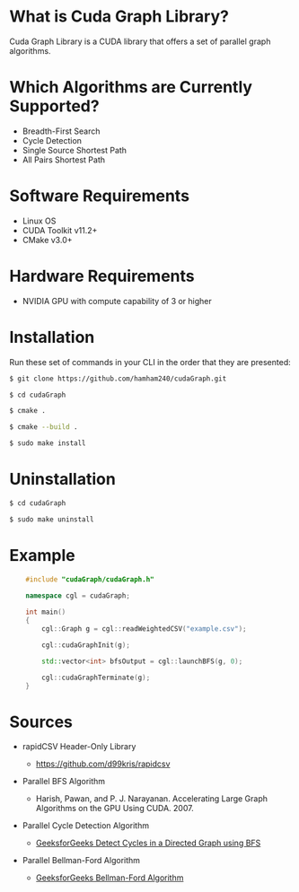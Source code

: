 What is Cuda Graph Library?
===========================
Cuda Graph Library is a CUDA library that offers a set of parallel graph algorithms.

Which Algorithms are Currently Supported?
=========================================
* Breadth-First Search
* Cycle Detection
* Single Source Shortest Path
* All Pairs Shortest Path

Software Requirements
=====================
* Linux OS
* CUDA Toolkit v11.2+
* CMake v3.0+

Hardware Requirements
=====================
* NVIDIA GPU with compute capability of 3 or higher

Installation
============
Run these set of commands in your CLI in the order that they are presented:

```bash
$ git clone https://github.com/hamham240/cudaGraph.git

$ cd cudaGraph

$ cmake .

$ cmake --build .

$ sudo make install
```

Uninstallation
==============
```bash
$ cd cudaGraph

$ sudo make uninstall
```

Example
=======
```cpp
	#include "cudaGraph/cudaGraph.h"
	
	namespace cgl = cudaGraph;

	int main()
	{
		cgl::Graph g = cgl::readWeightedCSV("example.csv");

		cgl::cudaGraphInit(g);

		std::vector<int> bfsOutput = cgl::launchBFS(g, 0);

		cgl::cudaGraphTerminate(g);
	}
```

Sources
=======
* rapidCSV Header-Only Library
	* https://github.com/d99kris/rapidcsv
	
* Parallel BFS Algorithm
	* Harish, Pawan, and P. J. Narayanan. 
	  Accelerating Large Graph Algorithms on the GPU Using CUDA. 2007.

* Parallel Cycle Detection Algorithm
	* [GeeksforGeeks Detect Cycles in a Directed Graph using BFS](https://www.geeksforgeeks.org/detect-cycle-in-a-directed-graph-using-bfs/#:~:text=Steps%20involved%20in%20detecting%20cycle,of%20visited%20nodes%20as%200.&text=Step%2D3%3A%20Remove%20a%20vertex,of%20visited%20nodes%20by%201.)

* Parallel Bellman-Ford Algorithm
	* [GeeksforGeeks Bellman-Ford Algorithm](https://www.geeksforgeeks.org/bellman-ford-algorithm-dp-23/)
